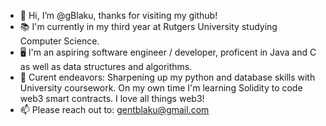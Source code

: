 - 👋 Hi, I’m @gBlaku, thanks for visiting my github!
- 📚 I'm currently in my third year at Rutgers University studying Computer Science.
- 🖥️ I'm an aspiring software engineer / developer, proficent in Java and C as well as data structures and algorithms.
- 🧠 Curent endeavors: Sharpening up my python and database skills with University coursework. On my own time I'm learning Solidity to code web3 smart contracts. I love all things web3!
- 📫 Please reach out to: gentblaku@gmail.com 

<!---
gBlaku/gBlaku is a ✨ special ✨ repository because its `README.md` (this file) appears on your GitHub profile.
You can click the Preview link to take a look at your changes.
--->
